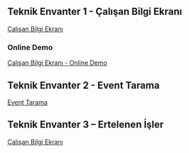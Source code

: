 ## Teknik Envanter 1 - Çalışan Bilgi Ekranı
[Çalışan Bilgi Ekranı](PersonnelInformation/)
### Online Demo
[Çalışan Bilgi Ekranı - Online Demo](https://shrbalkan.github.io/garanti-tech-case/PersonnelInformation/)
## Teknik Envanter 2 - Event Tarama
[Event Tarama](EventProcessing/)
## Teknik Envanter 3 – Ertelenen İşler
[Çalışan Bilgi Ekranı](PostponedJobs/)
